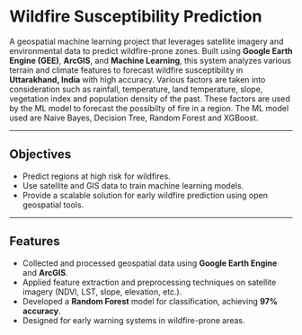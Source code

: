 # Wildfire Susceptibility Prediction

A geospatial machine learning project that leverages satellite imagery and environmental data to predict wildfire-prone zones. Built using **Google Earth Engine (GEE)**, **ArcGIS**, and **Machine Learning**, this system analyzes various terrain and climate features to forecast wildfire susceptibility in **Uttarakhand, India** with high accuracy. Various factors are taken into consideration such as rainfall, temperature, land temperature, slope, vegetation index and population density of the past. These factors are used by the ML model to forecast the possibilty of fire in a region. The ML model used are Naive Bayes, Decision Tree, Random Forest and XGBoost. 

---

## Objectives

- Predict regions at high risk for wildfires.
- Use satellite and GIS data to train machine learning models.
- Provide a scalable solution for early wildfire prediction using open geospatial tools.

---

## Features

- Collected and processed geospatial data using **Google Earth Engine** and **ArcGIS**.
- Applied feature extraction and preprocessing techniques on satellite imagery (NDVI, LST, slope, elevation, etc.).
- Developed a **Random Forest** model for classification, achieving **97% accuracy**.
- Designed for early warning systems in wildfire-prone areas.
